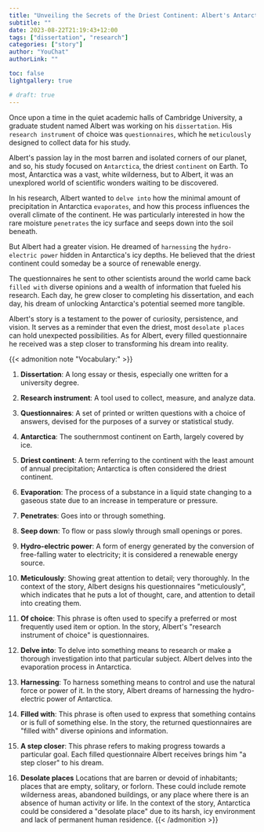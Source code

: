```yaml
---
title: "Unveiling the Secrets of the Driest Continent: Albert's Antarctic Odyssey"
subtitle: ""
date: 2023-08-22T21:19:43+12:00
tags: ["dissertation", "research"]
categories: ["story"]
author: "YouChat"
authorLink: ""

toc: false
lightgallery: true

# draft: true
---
```


Once upon a time in the quiet academic halls of Cambridge University, a graduate student named Albert was working on his `dissertation`. His `research instrument` of choice was `questionnaires`, which he `meticulously` designed to collect data for his study. 

Albert's passion lay in the most barren and isolated corners of our planet, and so, his study focused on `Antarctica`, the driest `continent` on Earth. To most, Antarctica was a vast, white wilderness, but to Albert, it was an unexplored world of scientific wonders waiting to be discovered.

In his research, Albert wanted to `delve into` how the minimal amount of precipitation in Antarctica `evaporates`, and how this process influences the overall climate of the continent. He was particularly interested in how the rare moisture `penetrates` the icy surface and seeps down into the soil beneath.

But Albert had a greater vision. He dreamed of `harnessing` the `hydro-electric power` hidden in Antarctica's icy depths. He believed that the driest continent could someday be a source of renewable energy.

The questionnaires he sent to other scientists around the world came back `filled with` diverse opinions and a wealth of information that fueled his research. Each day, he grew closer to completing his dissertation, and each day, his dream of unlocking Antarctica's potential seemed more tangible.

Albert's story is a testament to the power of curiosity, persistence, and vision. It serves as a reminder that even the driest, most `desolate places` can hold unexpected possibilities. As for Albert, every filled questionnaire he received was a step closer to transforming his dream into reality.

{{< admonition note "Vocabulary:" >}}
1. **Dissertation**: A long essay or thesis, especially one written for a university degree.
   
2. **Research instrument**: A tool used to collect, measure, and analyze data.

3. **Questionnaires**: A set of printed or written questions with a choice of answers, devised for the purposes of a survey or statistical study.
   
4. **Antarctica**: The southernmost continent on Earth, largely covered by ice.
   
5. **Driest continent**: A term referring to the continent with the least amount of annual precipitation; Antarctica is often considered the driest continent.
   
6. **Evaporation**: The process of a substance in a liquid state changing to a gaseous state due to an increase in temperature or pressure.
   
7. **Penetrates**: Goes into or through something.
   
8. **Seep down**: To flow or pass slowly through small openings or pores.
   
9. **Hydro-electric power**: A form of energy generated by the conversion of free-falling water to electricity; it is considered a renewable energy source.

10. **Meticulously**: Showing great attention to detail; very thoroughly. In the context of the story, Albert designs his questionnaires "meticulously", which indicates that he puts a lot of thought, care, and attention to detail into creating them.
    
11. **Of choice**: This phrase is often used to specify a preferred or most frequently used item or option. In the story, Albert's "research instrument of choice" is questionnaires.

12. **Delve into**: To delve into something means to research or make a thorough investigation into that particular subject. Albert delves into the evaporation process in Antarctica.

13. **Harnessing**: To harness something means to control and use the natural force or power of it. In the story, Albert dreams of harnessing the hydro-electric power of Antarctica.

14. **Filled with**: This phrase is often used to express that something contains or is full of something else. In the story, the returned questionnaires are "filled with" diverse opinions and information.

15. **A step closer**: This phrase refers to making progress towards a particular goal. Each filled questionnaire Albert receives brings him "a step closer" to his dream.

16. **Desolate places** Locations that are barren or devoid of inhabitants; places that are empty, solitary, or forlorn. These could include remote wilderness areas, abandoned buildings, or any place where there is an absence of human activity or life. In the context of the story, Antarctica could be considered a "desolate place" due to its harsh, icy environment and lack of permanent human residence.
{{< /admonition >}}

